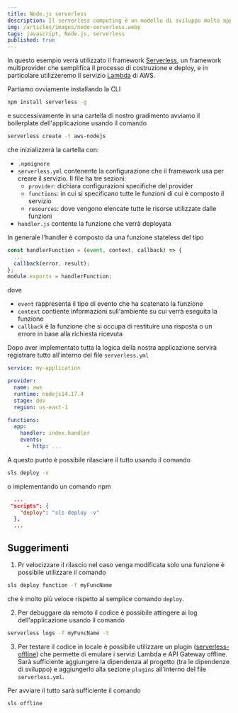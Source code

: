 ```yaml
---
title: Node.js serverless
description: Il serverless computing è un modello di sviluppo molto apprezzato soprattutto perchè consente di creare applicazioni più velocemente eliminando la necessità di gestire l'infrastruttura, è infatti il provider di servizi cloud che fornisce, ridimensiona e gestisce automaticamente l'infrastruttura necessaria per eseguire il codice.
img: /articles/images/node-serverless.webp
tags: javascript, Node.js, serverless
published: true
---
```


In questo esempio verrà utilizzato il framework [Serverless](https://www.serverless.com), un framework multiprovider che semplifica il processo di costruzione e deploy, e in particolare utilizzeremo il servizio [Lambda](https://aws.amazon.com/lambda) di AWS.

Partiamo ovviamente installando la CLI

```bash
npm install serverless -g
```

e successivamente in una cartella di nostro gradimento avviamo il boilerplate dell'applicazione usando il comando

```bash
serverless create -t aws-nodejs
```

che inizializzerà la cartella con:

- `.npmignore`
- `serverless.yml` contenente la configurazione che il framework usa per creare il servizio. Il file ha tre sezioni:
  - `provider`: dichiara configurazioni specifiche del provider
  - `functions`: in cui si specificano tutte le funzioni di cui è composto il servizio
  - `resources`: dove vengono elencate tutte le risorse utilizzate dalle funzioni
- `handler.js` contente la funzione che verrà deployata

In generale l'handler è composto da una funzione stateless del tipo

```javascript
const handlerFunction = (event, context, callback) => {
  ...
  callback(error, result);
};
module.exports = handlerFunction;
```

dove

- `event` rappresenta il tipo di evento che ha scatenato la funzione
- `context` contiente informazioni sull'ambiente su cui verrà eseguita la funzione
- `callback` è la funzione che si occupa di restituire una risposta o un errore in base alla richiesta ricevuta

Dopo aver implementato tutta la logica della nostra applicazione servirà registrare tutto all'interno del file `serverless.yml`

```yaml
service: my-application

provider:
  name: aws
  runtime: nodejs14.17.4
  stage: dev
  region: us-east-1

functions:
  app:
    handler: index.handler
    events:
      - http: ...
```

A questo punto è possibile rilasciare il tutto usando il comando

```bash
sls deploy -v
```

o implementando un comando npm

```json
  ...
 "scripts": {
    "deploy": "sls deploy -v"
  },
  ...
```

## Suggerimenti

1. Pr velocizzare il rilascio nel caso venga modificata solo una funzione è possibile utilizzare il comando

```bash
sls deploy function -f myFuncName
```

che è molto più veloce rispetto al semplice comando `deploy`.

2. Per debuggare da remoto il codice è possibile attingere ai log dell'applicazione usando il comando

```bash
serverless logs -f myFuncName -t
```

3. Per testare il codice in locale è possibile utilizzare un plugin ([serverless-offline](https://github.com/dherault/serverless-offline)) che permette di emulare i servizi Lambda e API Gateway offline. Sarà sufficiente aggiungere la dipendenza al progetto (tra le dipendenze di sviluppo) e aggiungerlo alla sezione `plugins` all'interno del file `serverless.yml`.

Per avviare il tutto sarà sufficiente il comando

```bash
sls offline
```
